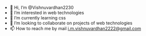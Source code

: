 - 👋 Hi, I’m @Vishnuvardhan2230
- 👀 I’m interested in web technologies
- 🌱 I’m currently learning css
- 💞️ I’m looking to collaborate on projects of web technologies
- 📫 How to reach me by mail i.m.vishnuvardhan2222@gmail.com

<!---
Vishnuvardhan2230/Vishnuvardhan2230 is a ✨ special ✨ repository because its `README.md` (this file) appears on your GitHub profile.
You can click the Preview link to take a look at your changes.
--->
